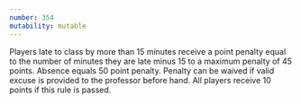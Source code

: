 ```yaml
---
number: 354
mutability: mutable
---
```


Players late to class by more than 15 minutes receive a point penalty equal to the number of minutes they are late minus 15 to a maximum penalty of 45 points. Absence equals 50 point penalty. Penalty can be waived if valid excuse is provided to the professor before hand. All players receive 10 points if this rule is passed.
